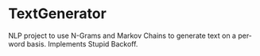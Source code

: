 # TextGenerator
NLP project to use N-Grams and Markov Chains to generate text on a per-word basis. Implements Stupid Backoff.

